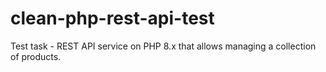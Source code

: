 # clean-php-rest-api-test
Test task - REST API service on PHP 8.x that allows managing a collection of products.

